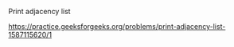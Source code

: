 Print adjacency list

https://practice.geeksforgeeks.org/problems/print-adjacency-list-1587115620/1
